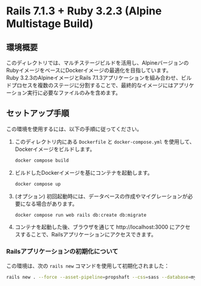 # Rails 7.1.3 + Ruby 3.2.3 (Alpine Multistage Build)

## 環境概要
このディレクトリでは、マルチステージビルドを活用し、AlpineバージョンのRubyイメージをベースにDockerイメージの最適化を目指しています。  
Ruby 3.2.3のAlpineイメージとRails 7.1.3アプリケーションを組み合わせ、ビルドプロセスを複数のステージに分割することで、最終的なイメージにはアプリケーション実行に必要なファイルのみを含めます。

## セットアップ手順
この環境を使用するには、以下の手順に従ってください。

1. このディレクトリ内にある `Dockerfile` と `docker-compose.yml` を使用して、Dockerイメージをビルドします。

   ```bash
   docker compose build
   ```

2. ビルドしたDockerイメージを基にコンテナを起動します。

   ```bash
   docker compose up
   ```

3. (オプション) 初回起動時には、データベースの作成やマイグレーションが必要になる場合があります。

   ```bash
   docker compose run web rails db:create db:migrate
   ```

4. コンテナを起動した後、ブラウザを通じて http://localhost:3000 にアクセスすることで、Railsアプリケーションにアクセスできます。

### Railsアプリケーションの初期化について
この環境は、次の `rails new` コマンドを使用して初期化されました：

```bash
rails new . --force --asset-pipeline=propshaft --css=sass --database=mysql
```
